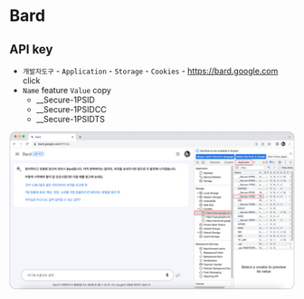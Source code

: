 # Bard

## API key
- ```개발자도구``` - ```Application``` - ```Storage``` - ```Cookies``` - https://bard.google.com click
- ```Name``` feature  ```Value``` copy
  - __Secure-1PSID
  - __Secure-1PSIDCC
  - __Secure-1PSIDTS

![image](./.asset/bard.png)

